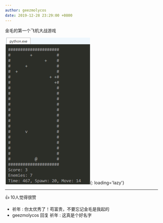```yaml
---
author: geezmolycos
date: 2019-12-28 23:29:00 +0800
---
```


金毛的第一个飞机大战游戏

![](/assets/images/qq-zone/2019-12-28-plane.png){: loading='lazy'}

---
👍 10人觉得很赞

- 祈年 : 你太优秀了！苟富贵，不要忘记金毛是我起的
- geezmolycos 回复 祈年 : 这真是个好名字
